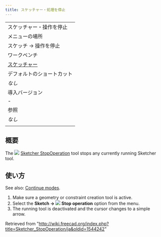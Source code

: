 ```yaml
---
title: スケッチャー・処理を停止
---
```

|  |
| --- |
| スケッチャー・操作を停止 |
| メニューの場所 |
| スケッチ → 操作を停止 |
| ワークベンチ |
| [スケッチャー](/Sketcher_Workbench/ja "Sketcher Workbench/ja") |
| デフォルトのショートカット |
| *なし* |
| 導入バージョン |
| - |
| 参照 |
| *なし* |
|  |

## 概要

The ![](/images/Sketcher_StopOperation.svg) [Sketcher StopOperation](/Sketcher_StopOperation "Sketcher StopOperation") tool stops any currently running Sketcher tool.

## 使い方

See also: [Continue modes](/Sketcher_Workbench#Continue_modes "Sketcher Workbench").

1. Make sure a geometry or constraint creation tool is active.
2. Select the **Sketch → ![](/images/Sketcher_StopOperation.svg) Stop operation** option from the menu.
3. The running tool is deactivated and the cursor changes to a simple arrow.

Retrieved from "<http://wiki.freecad.org/index.php?title=Sketcher_StopOperation/ja&oldid=1544242>"